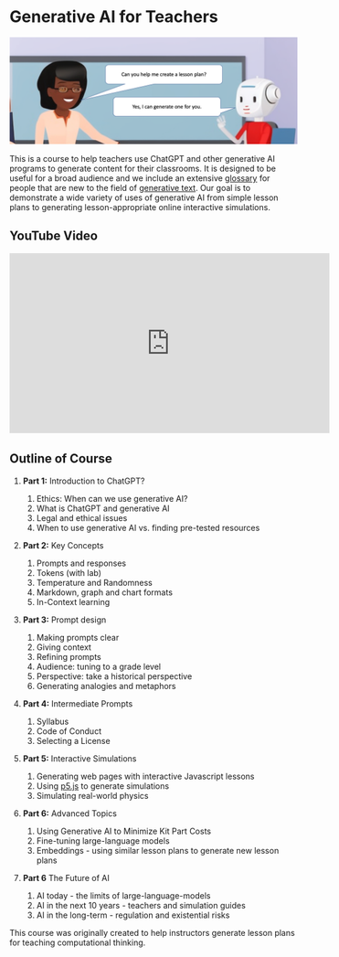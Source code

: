 # Generative AI for Teachers

![Banner](./img/banner.png)

This is a course to help teachers use ChatGPT and other generative AI programs to generate content for their classrooms.  It is designed to be useful for a broad audience and we include an extensive [glossary](glossary.md) for people that are new to the field of [generative text](#generative-text).  Our goal is to demonstrate a wide variety of uses of generative AI from simple lesson plans to generating lesson-appropriate online interactive simulations.

## YouTube Video

<iframe width="560" height="315" src="https://www.youtube.com/embed/7uDwEZBl-vs?si=JUFBMVMjEcIloI9H&rel=0" title="YouTube video player" frameborder="0" allow="accelerometer; autoplay; clipboard-write; encrypted-media; gyroscope; picture-in-picture; web-share" allowfullscreen></iframe>

## Outline of Course

1. **Part 1:** Introduction to ChatGPT?
    1. Ethics: When can we use generative AI?
    2. What is ChatGPT and generative AI
    3. Legal and ethical issues
    4. When to use generative AI vs. finding pre-tested resources
2. **Part 2:** Key Concepts
    1. Prompts and responses
    2. Tokens (with lab)
    3. Temperature and Randomness
    4. Markdown, graph and chart formats
    5. In-Context learning 
3. **Part 3:** Prompt design
    1. Making prompts clear
    2. Giving context
    3. Refining prompts
    4. Audience: tuning to a grade level
    5. Perspective: take a historical perspective
    6. Generating analogies and metaphors
4. **Part 4:** Intermediate Prompts
    1. Syllabus
    2. Code of Conduct
    3. Selecting a License
5. **Part 5:** Interactive Simulations

    1. Generating web pages with interactive Javascript lessons
    2. Using [p5.js](./demos/p5/index.md) to generate simulations
    3. Simulating real-world physics

6. **Part 6:** Advanced Topics
    1. Using Generative AI to Minimize Kit Part Costs
    2. Fine-tuning large-language models
    3. Embeddings - using similar lesson plans to generate new lesson plans
 
 7. **Part 6** The Future of AI
    1. AI today - the limits of large-language-models
    2. AI in the next 10 years - teachers and simulation guides
    3. AI in the long-term - regulation and existential risks

This course was originally created to help instructors generate lesson plans for teaching computational thinking.